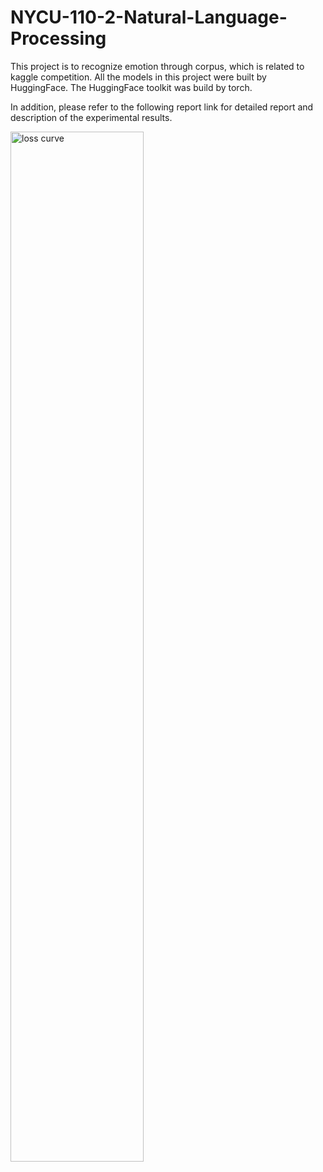 # NYCU-110-2-Natural-Language-Processing

This project is to recognize emotion through corpus, which is related to kaggle competition. All the models in this project were built by HuggingFace. The HuggingFace toolkit was build by torch.

In addition, please refer to the following report link for detailed report and description of the experimental results.

<p float="center">
  <img src="https://user-images.githubusercontent.com/44439517/172013625-018a5f33-8b3d-4a97-8322-1103062d46c8.png" title="loss curve" width="65%" height="65%"/>
</p>
